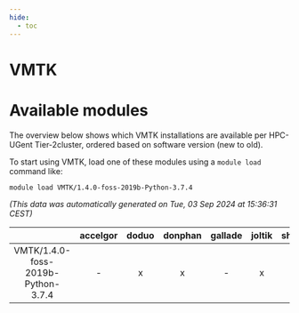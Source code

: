 ```yaml
---
hide:
  - toc
---
```


VMTK
====

# Available modules


The overview below shows which VMTK installations are available per HPC-UGent Tier-2cluster, ordered based on software version (new to old).

To start using VMTK, load one of these modules using a `module load` command like:

```shell
module load VMTK/1.4.0-foss-2019b-Python-3.7.4
```

*(This data was automatically generated on Tue, 03 Sep 2024 at 15:36:31 CEST)*  

| |accelgor|doduo|donphan|gallade|joltik|shinx|skitty|
| :---: | :---: | :---: | :---: | :---: | :---: | :---: | :---: |
|VMTK/1.4.0-foss-2019b-Python-3.7.4|-|x|x|-|x|-|x|

